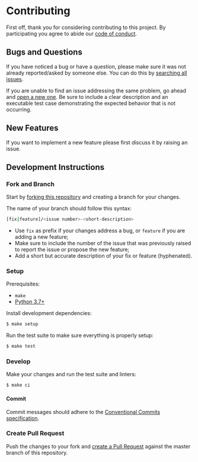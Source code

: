 # Contributing

First off, thank you for considering contributing to this project. By participating you agree to abide our [code of conduct](/CODE_OF_CONDUCT.md).

## Bugs and Questions

If you have noticed a bug or have a question, please make sure it was not already reported/asked by someone else. You can do this by [searching all issues](https://github.com/joaodrp/gelf-formatter/issues).

If you are unable to find an issue addressing the same problem, go ahead and [open a new one](https://github.com/joaodrp/gelf-formatter/issues/new). Be sure to include a clear
  description and an executable test case demonstrating the expected behavior that is not occurring.

## New Features

If you want to implement a new feature please first discuss it by raising an issue.

## Development Instructions

### Fork and Branch

Start by [forking this repository](https://help.github.com/en/articles/fork-a-repo) and creating a branch for your changes.

The name of your branch should follow this syntax:

``` sh
[fix|feature]/<issue number>-<short-description>
```

- Use `fix` as prefix if your changes address a bug, or `feature` if you are adding a new feature;
- Make sure to include the number of the issue that was previously raised to report the issue or propose the new feature;
- Add a short but accurate description of your fix or feature (hyphenated).

### Setup

Prerequisites:

- `make`
- [Python 3.7+](https://www.python.org/downloads/)

Install development dependencies:

``` sh
$ make setup
```

Run the test suite to make sure everything is properly setup:

``` sh
$ make test
```

### Develop

Make your changes and run the test suite and linters:

``` sh
$ make ci
```

#### Commit

Commit messages should adhere to the [Conventional Commits specification](https://conventionalcommits.org/).

### Create Pull Request

Push the changes to your fork and [create a Pull Request](https://help.github.com/en/articles/creating-a-pull-request) against the
master branch of this repository.
